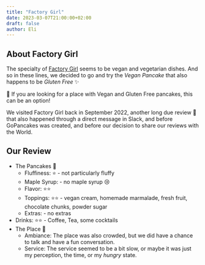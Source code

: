 ```yaml
---
title: "Factory Girl"
date: 2023-03-07T21:00:00+02:00
draft: false
author: Eli
---
```


## About Factory Girl

The specialty of [Factory Girl](https://factorygirl.net/berlin) seems to be vegan and vegetarian dishes.
And so in these lines, we decided to go and try the _Vegan Pancake_ that also happens to be _Gluten Free_ ✨

🌱 If you are looking for a place with Vegan and Gluten Free pancakes, this can be an option!

We visited Factory Girl back in September 2022, another long due review 🤭that also happened through a
direct message in Slack, and before GoPancakes was created, and before our decision to share our reviews
with the World.

## Our Review

* The Pancakes 🥞
  * Fluffiness: ⭐ - not particularly fluffy
  * Maple Syrup: - no maple syrup 😢
  * Flavor: ⭐⭐
  * Toppings: ⭐⭐ - vegan cream, homemade marmalade, fresh fruit, chocolate chunks, powder sugar
  * Extras: - no extras
* Drinks: ⭐⭐ - Coffee, Tea, some cocktails
* The Place 🌻
  * Ambiance: The place was also crowded, but we did have a chance to talk and have a fun conversation.
  * Service: The service seemed to be a bit slow, or maybe it was just my perception, the time, or my _hungry_ state.
